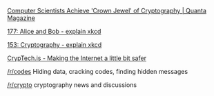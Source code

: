
[Computer Scientists Achieve 'Crown Jewel' of Cryptography | Quanta Magazine](https://www.quantamagazine.org/computer-scientists-achieve-crown-jewel-of-cryptography-20201110)

[177: Alice and Bob - explain xkcd](https://www.explainxkcd.com/wiki/index.php/177:_Alice_and_Bob)

[153: Cryptography - explain xkcd](https://www.explainxkcd.com/wiki/index.php/153:_Cryptography)

[CrypTech.is - Making the Internet a little bit safer](https://cryptech.is)

[/r/codes](https://www.reddit.com/r/codes/)
Hiding data, cracking codes, finding hidden messages

[/r/crypto](https://www.reddit.com/r/crypto/)
cryptography news and discussions
